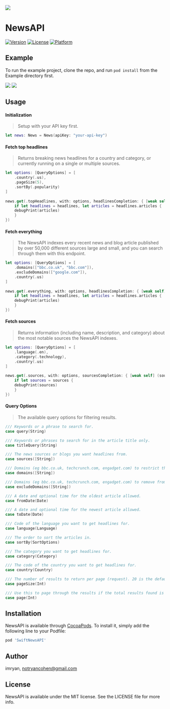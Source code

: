 ![](Screenshots/news-api-logo.png)

# NewsAPI

[![Version](https://img.shields.io/cocoapods/v/NewsAPI.svg?style=flat)](https://cocoapods.org/pods/NewsAPI)
[![License](https://img.shields.io/cocoapods/l/NewsAPI.svg?style=flat)](https://cocoapods.org/pods/NewsAPI)
[![Platform](https://img.shields.io/cocoapods/p/NewsAPI.svg?style=flat)](https://cocoapods.org/pods/NewsAPI)

## Example

To run the example project, clone the repo, and run `pod install` from the Example directory first.

![](Screenshots/list.png)
![](Screenshots/detail.png)

## Usage

#### Initialization
> Setup with your API key first.

```swift
let news: News = News(apiKey: "your-api-key")
```

#### Fetch top headlines
> Returns breaking news headlines for a country and category, or currently running on a single or multiple sources.


```swift
let options: [QueryOptions] = [
    .country(.us),
    .pageSize(5),
    .sortBy(.popularity)
]
        
news.get(.topHeadlines, with: options, headlinesCompletion: { [weak self] (headlines, error) in
    if let headlines = headlines, let articles = headlines.articles {
	debugPrint(articles)
    }
})

```

#### Fetch everything
> The NewsAPI indexes every recent news and blog article published by over 50,000 different sources large and small, and you can search through them with this endpoint.

```swift
let options: [QueryOptions] = [
    .domains(["bbc.co.uk", "bbc.com"]),
    .excludeDomains(["google.com"]),
    .country(.us)
]
        
news.get(.everything, with: options, headlinesCompletion: { [weak self] (headlines, error) in
    if let headlines = headlines, let articles = headlines.articles {
	debugPrint(articles)
    }
})

```

#### Fetch sources
> Returns information (including name, description, and category) about the most notable sources the NewsAPI indexes.

```swift
let options: [QueryOptions] = [
    .language(.en),
    .category(.technology),
    .country(.us)
]
        
news.get(.sources, with: options, sourcesCompletion: { [weak self] (sources, error) in
    if let sources = sources {
	debugPrint(sources)
    }
})

```

#### Query Options
> The available query options for filtering results.

```swift
/// Keywords or a phrase to search for.
case query(String)

/// Keywords or phrases to search for in the article title only.
case titleQuery(String)

/// The news sources or blogs you want headlines from.
case sources([String])

/// Domains (eg bbc.co.uk, techcrunch.com, engadget.com) to restrict the search to.
case domains([String])

/// Domains (eg bbc.co.uk, techcrunch.com, engadget.com) to remove from the results.
case excludeDomains([String])

/// A date and optional time for the oldest article allowed.
case fromDate(Date)

/// A date and optional time for the newest article allowed.
case toDate(Date)

/// Code of the language you want to get headlines for.
case language(Language)

/// The order to sort the articles in.
case sortBy(SortOptions)

/// The category you want to get headlines for.
case category(Category)

/// The code of the country you want to get headlines for.
case country(Country)

/// The number of results to return per page (request). 20 is the default, 100 is the maximum.
case pageSize(Int)

/// Use this to page through the results if the total results found is greater than the page size.
case page(Int)
```

## Installation

NewsAPI is available through [CocoaPods](https://cocoapods.org). To install
it, simply add the following line to your Podfile:

```ruby
pod 'SwiftNewsAPI'
```

## Author

imryan, notryancohen@gmail.com

## License

NewsAPI is available under the MIT license. See the LICENSE file for more info.
